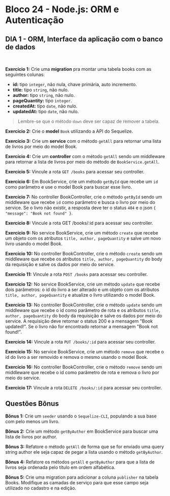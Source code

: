 # **Bloco 24 -** Node.js: ORM e Autenticação

## DIA 1 - ORM, Interface da aplicação com o banco de dados

&nbsp;

**Exercício 1:** Crie uma **migration** pra montar uma tabela books com as seguintes colunas:
  * **id:** tipo `integer`, não nula, chave primária, auto incremento.
  * **title:** tipo `string`, não nulo.
  * **author:** tipo `string`, não nulo.
  * **pageQuantity:** tipo `integer`.
  * **createdAt:** tipo `date`, não nulo.
  * **updatedAt:** tipo `date`, não nulo.

> Lembre-se que o método `down` deve ser capaz de remover a tabela.

**Exercício 2:** Crie o **model** `Book` utilizando a API do Sequelize.

**Exercício 3:** Crie um **service** com o método `getAll` para retornar uma lista de livros por meio do model Book.

**Exercício 4:** Crie um **controller** com o método `getAll` sendo um middleware para retornar a lista de livros por meio do método de `BookService.getAll`.

**Exercício 5:** Vincule a rota `GET /books` para acessar seu controller.

**Exercício 6:** Em BookService, crie um método `getById` que recebe um `id` como parâmetro e use o model Book para buscar esse livro.

**Exercício 7:** No controller BookController, crie o método `getById` sendo um middleware que recebe `id` como parâmetro e busca o livro por meio do service. Se o livro não existir, a resposta deve ter o status `404` e o json `{ "message": "Book not found" }`.

**Exercício 8:** Vincule a rota GET /books/:id para acessar seu controller.

**Exercício 9:** No service BookService, crie um método `create` que recebe um objeto com os atributos `title, author, pageQuantity` e salve um novo livro usando o model Book.

**Exercício 10:** No controller BookController, crie o método `create` sendo um middleware que recebe os atributos `title, author, pageQuantity` do body da requisição e salve os dados por meio do service.

**Exercício 11:** Vincule a rota `POST /books` para acessar seu controller.

**Exercício 12:** No service BookService, crie um método `update` que recebe dois parâmetros: o id do livro a ser alterado e um objeto com os atributos `title, author, pageQuantity` e atualize o livro utilizando o model Book.

**Exercício 13:** No controller BookController, crie o método `update` sendo um middleware que recebe o id como parâmetro de rota e os atributos `title, author, pageQuantity` do body da requisição e salve os dados por meio do service. A requisição deve retornar o status 200 e a mensagem "Book updated!". Se o livro não for encontrado retornar a mensagem "Book not found!".

**Exercício 14:** Vincule a rota `PUT /books/:id` para acessar seu controller.

**Exercício 15:** No service BookService, crie um método `remove` que recebe o id do livro a ser removido e remova o mesmo usando o model Book.

**Exercício 16:** No controller BookController, crie o método `remove` sendo um middleware que recebe o id como parâmetro de rota e remova o livro por meio do service.

**Exercício 17:** Vincule a rota `DELETE /books/:id` para acessar seu controller.

## Questões Bônus

**Bônus 1:** Crie um `seeder` usando o `Sequelize-CLI`, populando a sua base com pelo menos um livro.

**Bônus 2:** Crie um método `getByAuthor` em BookService para buscar uma lista de livros por author.

**Bônus 3:** Refatore o método `getAll` de forma que se for enviado uma query string author ele seja capaz de pegar a lista usando o método `getByAuthor`.

**Bônus 4:** Refatore os métodos `getAll` e `getByAuthor` para que a lista de livros seja ordenada pelo título em ordem alfabética.

**Bônus 5:** Crie uma migration para adicionar a coluna `publisher` na tabela Books. Modifique as camadas de serviço para que esse campo seja utilizado no cadastro e na edição.
